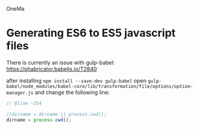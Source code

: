 OneMa

# Generating ES6 to ES5 javascript files
There is currently an issue with gulp-babel: https://phabricator.babeljs.io/T2840

after installing ``npm install --save-dev gulp-babel`` open ``gulp-babel/node_modules/babel-core/lib/transformation/file/options/option-manager.js`` and change the following line:

``` javascript
// @line ~254

//dirname = dirname || process.cwd();
dirname = process.cwd();
```